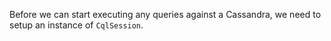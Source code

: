 Before we can start executing any queries against a Cassandra, we need to setup an instance of `CqlSession`.
